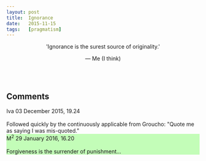 ```yaml
---
layout:	post
title:	Ignorance
date:	2015-11-15
tags:	[pragmatism]
---
```


<p style="text-align:center;">'Ignorance is the surest source of originality.'</p>

<p style="text-align:center;">&mdash; Me (I think)</p>



<br><br>
<h2>Comments</h2>

<div class="comment">
	<span class="name">Iva</span>
	<span class="date">03 December 2015, 19.24</span>
<br>
	<br>
    Followed quickly by the continuously applicable from Groucho: "Quote me as saying I was mis-quoted."
</div>


<div class="comment" style="background-color: #C3FDB8;">
	<span class="name">M<sup>2</sup></span>
	<span class="date"> 29 January 2016, 16.20</span>
<br>
	<br>
	Forgiveness is the surrender of punishment...
</div>